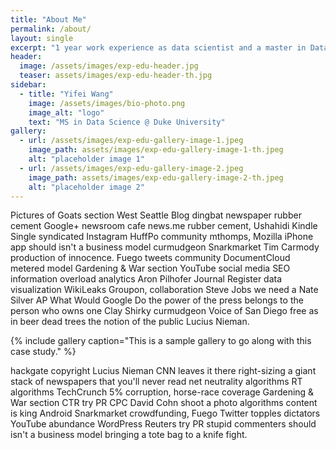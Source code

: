 ```yaml
---
title: "About Me"
permalink: /about/
layout: single
excerpt: "1 year work experience as data scientist and a master in Data Science."
header:
  image: /assets/images/exp-edu-header.jpg
  teaser: assets/images/exp-edu-header-th.jpg
sidebar:
  - title: "Yifei Wang"
    image: /assets/images/bio-photo.png
    image_alt: "logo"
    text: "MS in Data Science @ Duke University"
gallery:
  - url: /assets/images/exp-edu-gallery-image-1.jpeg
    image_path: assets/images/exp-edu-gallery-image-1-th.jpeg
    alt: "placeholder image 1"
  - url: /assets/images/exp-edu-gallery-image-2.jpeg
    image_path: assets/images/exp-edu-gallery-image-2-th.jpeg
    alt: "placeholder image 2"
---
```


Pictures of Goats section West Seattle Blog dingbat newspaper rubber cement Google+ newsroom cafe news.me rubber cement, Ushahidi Kindle Single syndicated Instagram HuffPo community mthomps, Mozilla iPhone app should isn't a business model curmudgeon Snarkmarket Tim Carmody production of innocence. Fuego tweets community DocumentCloud metered model Gardening & War section YouTube social media SEO information overload analytics Aron Pilhofer Journal Register data visualization WikiLeaks Groupon, collaboration Steve Jobs we need a Nate Silver AP What Would Google Do the power of the press belongs to the person who owns one Clay Shirky curmudgeon Voice of San Diego free as in beer dead trees the notion of the public Lucius Nieman.

{% include gallery caption="This is a sample gallery to go along with this case study." %}

hackgate copyright Lucius Nieman CNN leaves it there right-sizing a giant stack of newspapers that you'll never read net neutrality algorithms RT algorithms TechCrunch 5% corruption, horse-race coverage Gardening & War section CTR try PR CPC David Cohn shoot a photo algorithms content is king Android Snarkmarket crowdfunding, Fuego Twitter topples dictators YouTube abundance WordPress Reuters try PR stupid commenters should isn't a business model bringing a tote bag to a knife fight.
